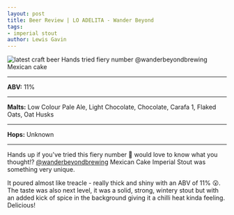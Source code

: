 ```yaml
---
layout: post
title: Beer Review | LO ADELITA - Wander Beyond
tags:
- imperial stout
author: Lewis Gavin
---
```


![latest craft beer Hands tried fiery number @wanderbeyondbrewing Mexican cake](https://instagram.fman1-1.fna.fbcdn.net/vp/3ee21dec1007eba0715f1045e3bc2bc0/5C82E356/t51.2885-15/sh0.08/e35/p750x750/44691802_348919499015902_1711219258987899757_n.jpg?ig_cache_key=MTkwNjYyNDQ2MTU4NzYzMjU4Mg%3D%3D.2)

***
**ABV:** 11%

***
**Malts:** Low Colour Pale Ale, Light Chocolate, Chocolate, Carafa 1, Flaked Oats, Oat Husks

***
**Hops:** Unknown

***

Hands up if you've tried this fiery number 🙌 would love to know what you thought!? [@wanderbeyondbrewing](https://instagram.com/wanderbeyondbrewing) Mexican Cake Imperial Stout was something very unique. 

It poured almost like treacle - really thick and shiny with an ABV of 11% 😮. The taste was also next level, it was a solid, strong, wintery stout but with an added kick of spice in the background giving it a chilli heat kinda feeling. Delicious!